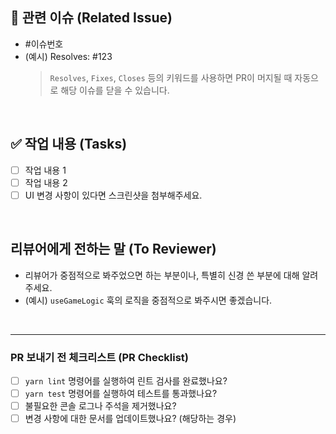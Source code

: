 ## 🔗 관련 이슈 (Related Issue)

- #이슈번호
- (예시) Resolves: #123
  > `Resolves`, `Fixes`, `Closes` 등의 키워드를 사용하면 PR이 머지될 때 자동으로 해당 이슈를 닫을 수 있습니다.

<br>

## ✅ 작업 내용 (Tasks)

- [ ] 작업 내용 1
- [ ] 작업 내용 2
- [ ] UI 변경 사항이 있다면 스크린샷을 첨부해주세요.

<br>

##  리뷰어에게 전하는 말 (To Reviewer)

- 리뷰어가 중점적으로 봐주었으면 하는 부분이나, 특별히 신경 쓴 부분에 대해 알려주세요.
- (예시) `useGameLogic` 훅의 로직을 중점적으로 봐주시면 좋겠습니다.

<br>

---

### PR 보내기 전 체크리스트 (PR Checklist)

- [ ] `yarn lint` 명령어를 실행하여 린트 검사를 완료했나요?
- [ ] `yarn test` 명령어를 실행하여 테스트를 통과했나요?
- [ ] 불필요한 콘솔 로그나 주석을 제거했나요?
- [ ] 변경 사항에 대한 문서를 업데이트했나요? (해당하는 경우)
